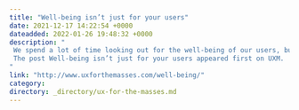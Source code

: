 ```yaml
---
title: "Well-being isn’t just for your users"
date: 2021-12-17 14:22:54 +0000
dateadded: 2022-01-26 19:48:32 +0000
description: "  
 We spend a lot of time looking out for the well-being of our users, but do we do the same for ourselves, or for those close to us? 
 The post Well-being isn’t just for your users appeared first on UXM. 
"
link: "http://www.uxforthemasses.com/well-being/"
category:
directory: _directory/ux-for-the-masses.md
---
```

